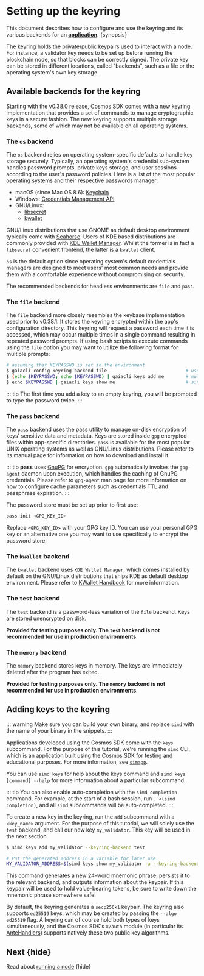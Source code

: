 <!--
order: 1
-->

# Setting up the keyring

This document describes how to configure and use the keyring and its various
backends for an [**application**](../basics/app-anatomy.md). {synopsis}

The keyring holds the private/public keypairs used to interact with a node. For
instance, a validator key needs to be set up before running the blockchain node,
so that blocks can be correctly signed. The private key can be stored in
different locations, called "backends", such as a file or the operating system's
own key storage.

## Available backends for the keyring

Starting with the v0.38.0 release, Cosmos SDK comes with a new keyring
implementation that provides a set of commands to manage cryptographic keys in a
secure fashion. The new keyring supports multiple storage backends, some of
which may not be available on all operating systems.

### The `os` backend

The `os` backend relies on operating system-specific defaults to handle key
storage securely. Typically, an operating system's credential sub-system handles
password prompts, private keys storage, and user sessions according to the
user's password policies. Here is a list of the most popular operating systems
and their respective passwords manager:

- macOS (since Mac OS 8.6):
  [Keychain](https://support.apple.com/en-gb/guide/keychain-access/welcome/mac)
- Windows:
  [Credentials Management API](https://docs.microsoft.com/en-us/windows/win32/secauthn/credentials-management)
- GNU/Linux:
  - [libsecret](https://gitlab.gnome.org/GNOME/libsecret)
  - [kwallet](https://api.kde.org/frameworks/kwallet/html/index.html)

GNU/Linux distributions that use GNOME as default desktop environment typically
come with [Seahorse](https://wiki.gnome.org/Apps/Seahorse). Users of KDE based
distributions are commonly provided with
[KDE Wallet Manager](https://userbase.kde.org/KDE_Wallet_Manager). Whilst the
former is in fact a `libsecret` convenient frontend, the latter is a `kwallet`
client.

`os` is the default option since operating system's default credentials managers
are designed to meet users' most common needs and provide them with a
comfortable experience without compromising on security.

The recommended backends for headless environments are `file` and `pass`.

### The `file` backend

The `file` backend more closely resembles the keybase implementation used prior
to v0.38.1. It stores the keyring encrypted within the app's configuration
directory. This keyring will request a password each time it is accessed, which
may occur multiple times in a single command resulting in repeated password
prompts. If using bash scripts to execute commands using the `file` option you
may want to utilize the following format for multiple prompts:

```sh
# assuming that KEYPASSWD is set in the environment
$ gaiacli config keyring-backend file                             # use file backend
$ (echo $KEYPASSWD; echo $KEYPASSWD) | gaiacli keys add me        # multiple prompts
$ echo $KEYPASSWD | gaiacli keys show me                          # single prompt
```

::: tip The first time you add a key to an empty keyring, you will be prompted
to type the password twice. :::

### The `pass` backend

The `pass` backend uses the [pass](https://www.passwordstore.org/) utility to
manage on-disk encryption of keys' sensitive data and metadata. Keys are stored
inside `gpg` encrypted files within app-specific directories. `pass` is
available for the most popular UNIX operating systems as well as GNU/Linux
distributions. Please refer to its manual page for information on how to
download and install it.

::: tip **pass** uses [GnuPG](https://gnupg.org/) for encryption. `gpg`
automatically invokes the `gpg-agent` daemon upon execution, which handles the
caching of GnuPG credentials. Please refer to `gpg-agent` man page for more
information on how to configure cache parameters such as credentials TTL and
passphrase expiration. :::

The password store must be set up prior to first use:

```sh
pass init <GPG_KEY_ID>
```

Replace `<GPG_KEY_ID>` with your GPG key ID. You can use your personal GPG key
or an alternative one you may want to use specifically to encrypt the password
store.

### The `kwallet` backend

The `kwallet` backend uses `KDE Wallet Manager`, which comes installed by
default on the GNU/Linux distributions that ships KDE as default desktop
environment. Please refer to
[KWallet Handbook](https://docs.kde.org/stable5/en/kdeutils/kwallet5/index.html)
for more information.

### The `test` backend

The `test` backend is a password-less variation of the `file` backend. Keys are
stored unencrypted on disk.

**Provided for testing purposes only. The `test` backend is not recommended for
use in production environments**.

### The `memory` backend

The `memory` backend stores keys in memory. The keys are immediately deleted
after the program has exited.

**Provided for testing purposes only. The `memory` backend is not recommended
for use in production environments**.

## Adding keys to the keyring

::: warning Make sure you can build your own binary, and replace `simd` with the
name of your binary in the snippets. :::

Applications developed using the Cosmos SDK come with the `keys` subcommand. For
the purpose of this tutorial, we're running the `simd` CLI, which is an
application built using the Cosmos SDK for testing and educational purposes. For
more information, see
[`simapp`](https://github.com/cosmos/cosmos-sdk/tree/v0.40.0-rc3/simapp).

You can use `simd keys` for help about the keys command and
`simd keys [command] --help` for more information about a particular subcommand.

::: tip You can also enable auto-completion with the `simd completion` command.
For example, at the start of a bash session, run `. <(simd completion)`, and all
`simd` subcommands will be auto-completed. :::

To create a new key in the keyring, run the `add` subcommand with a `<key_name>`
argument. For the purpose of this tutorial, we will solely use the `test`
backend, and call our new key `my_validator`. This key will be used in the next
section.

```bash
$ simd keys add my_validator --keyring-backend test

# Put the generated address in a variable for later use.
MY_VALIDATOR_ADDRESS=$(simd keys show my_validator -a --keyring-backend test)
```

This command generates a new 24-word mnemonic phrase, persists it to the
relevant backend, and outputs information about the keypair. If this keypair
will be used to hold value-bearing tokens, be sure to write down the mnemonic
phrase somewhere safe!

By default, the keyring generates a `secp256k1` keypair. The keyring also
supports `ed25519` keys, which may be created by passing the `--algo ed25519`
flag. A keyring can of course hold both types of keys simultaneously, and the
Cosmos SDK's `x/auth` module (in particular its
[AnteHandlers](../core/baseapp.md#antehandler)) supports natively these two
public key algorithms.

## Next {hide}

Read about [running a node](./run-node.md) {hide}
